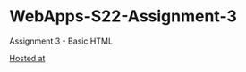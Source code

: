 # WebApps-S22-Assignment-3
Assignment 3 - Basic HTML

[Hosted at](https://44-563-web-apps-s22.github.io/webapps-s22-assignment-3-manoj5308/)

